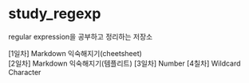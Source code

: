 # study_regexp
regular expression을 공부하고 정리하는 저장소

[1일차] Markdown 익숙해지기(cheetsheet)  
[2일차] Markdown 익숙해지기(템플리트)
[3일차] Number 
[4칠차] Wildcard Character